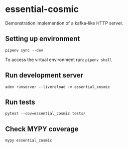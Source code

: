 # essential-cosmic
Demonstration implemention of a kafka-like HTTP server.

## Setting up environment
`pipenv sync --dev`

To access the virtual environment run:
`pipenv shell`

## Run development server
`adev runserver --livereload -v essential_cosmic`

## Run tests
`pytest --cov=essential_cosmic tests/`

## Check MYPY coverage
`mypy essential_cosmic`

